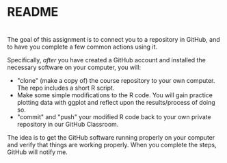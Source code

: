 # README
#
The goal of this assignment is to connect you to a repository in GitHub, and to have you complete a few common actions using it. 

Specifically, _after_ you have created a GitHub account and installed the necessary software on your computer, you will:
* "clone" (make a copy of) the course repository to your own computer. The repo includes a short R script. 
* Make some simple modifications to the R code. You will gain practice plotting data with ggplot and reflect upon the results/process of doing so.
* "commit" and "push" your modified R code back to your own private repository in our GitHub Classroom.

The idea is to get the GitHub software running properly on your computer and verify that things are working properly. When you complete the steps, GitHub will notify me.
